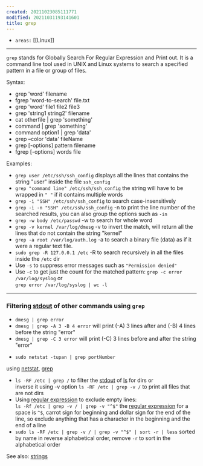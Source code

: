 ```yaml
---
created: 20211023085111771
modified: 20211031193141601
title: grep
---
```


- `areas:` [[Linux]]

---

`grep` stands for Globally Search For Regular Expression and Print out. It is a command line tool used in UNIX and Linux systems to search a specified pattern in a file or group of files.

Syntax:

- grep 'word' filename
- fgrep 'word-to-search' file.txt
- grep 'word' file1 file2 file3
- grep 'string1 string2' filename
- cat otherfile | grep 'something'
- command | grep 'something'
- command option1 | grep 'data'
- grep –color 'data' fileName
- grep \[-options\] pattern filename
- fgrep \[-options\] words file

Examples:

- `grep user /etc/ssh/ssh_config` displays all the lines that contains the string "user" inside the file `ssh_config`
- `grep "command line" /etc/ssh/ssh_config` the string will have to be wrapped in `" "` if it contains multiple words
- `grep -i "SSH" /etc/ssh/ssh_config` to search case-insensitively
- `grep -i -n "SSH" /etc/ssh/ssh_config` -n to print the line number of the searched results, you can also group the options such as `-in`
- `grep -w body /etc/passwd` -w to search for whole word
- `grep -v kernel /var/log/dmesg` -v to invert the match, will return all the lines that do not contain the string "kernel"
- `grep -a root /var/log/auth.log` -a to search a binary file (data) as if it were a regular text file.
- `sudo grep -R 127.0.0.1 /etc` -R to search recursively in all the files inside the `/etc` dir
- Use `-s` to suppress error messages such as `"Permission denied"`
- Use `-c` to get just the count for the matched pattern: `grep -c error /var/log/syslog` or  
  `grep error /var/log/syslog | wc -l`

---

### Filtering [stdout](#stdout) of other commands using `grep`

- `dmesg | grep error`
- `dmesg | grep -A 3 -B 4 error` will print (-A) 3 lines after and (-B) 4 lines before the string "error"
- `dmesg | grep -C 3 error` will print (-C) 3 lines before and after the string "error"

<!-- end list -->

- `sudo netstat -tupan | grep portNumber`

using [netstat](#netstat), [grep](#grep)

- `ls -RF /etc | grep /` to filter the [stdout](#stdout) of [ls](#ls) for dirs or  
  inverse it using -v option `ls -RF /etc | grep -v /` to print all files that are not dirs
- Using [regular expression](#regular%20expression) to exclude empty lines:  
  `ls -Rf /etc | grep -v / | grep -v "^$"` the [regular expression](#regular%20expression) for a space is `^$`, carrot sign for beginning and dollar sign for the end of the line, so exclude anything that has a character in the beginning and the end of a line
- `sudo ls -RF /etc | grep -v / | grep -v "^$" | sort -r | less` sorted by name in reverse alphabetical order, remove `-r` to sort in the alphabetical order

See also: [strings](#strings)
